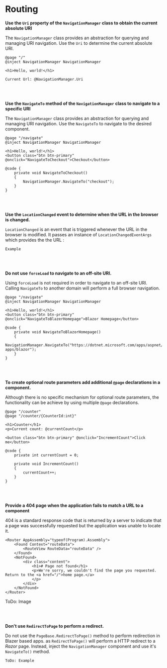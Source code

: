 # Routing

**Use the `Uri` property of the `NavigationManager` class to obtain the current absolute URI**

The `NavigationManager` class provides an abstraction for querying and managing URI navigation. Use the `Uri` to determine the current absolute URI.

```
@page "/"
@inject NavigationManager NavigationManager

<h1>Hello, world!</h1>

Current Url: @NavigationManager.Uri
```
<br/><br/>

**Use the `NavigateTo` method of the `NavigationManager` class to navigate to a specific URI**

The `NavigationManager` class provides an abstraction for querying and managing URI navigation. Use the `NavigateTo` to navigate to the desired component.

```
@page "/navigate"
@inject NavigationManager NavigationManager

<h1>Hello, world!</h1>
<button class="btn btn-primary" @onclick="NavigateToCheckout">Checkout</button>

@code {
	private void NavigateToCheckout()
	{
		NavigationManager.NavigateTo("checkout");
	}
}
```
<br/><br/>

**Use the `LocationChanged` event to determine when the URL in the browser is changed.**

`LocationChanged` is an event that is triggered whenever the URL in the browser is modified. It passes an instance of `LocationChangedEventArgs` which provides the the URL :

```
Example
```
<br/><br/>


**Do not use `forceLoad` to navigate to an off-site URI.**

Using `forceLoad` is not required in order to navigate to an off-site URI. Calling `NavigateTo` to another domain will perform a full browser navigation.

```
@page "/navigate"
@inject NavigationManager NavigationManager

<h1>Hello, world!</h1>
<button class="btn btn-primary" @onclick="NavigateToBlazerHomepage">Blazor Homepage</button>

@code {
	private void NavigateToBlazorHomepage()
	{
		NavigationManager.NavigateTo("https://dotnet.microsoft.com/apps/aspnet/web-apps/blazor");
	}
}
```
<br/><br/>



**To create optional route parameters add additional  `@page`  declarations in a component.**

Although there is no specific mechanism for optional route parameters, the functionality can be achieve by using multiple `@page`  declarations.

```
@page "/counter"
@page "/counter/{CounterId:int}"

<h1>Counter</h1>
<p>Current count: @currentCount</p>

<button class="btn btn-primary" @onclick="IncrementCount">Click me</button>

@code {
    private int currentCount = 0;

    private void IncrementCount()
    {
        currentCount++;
    }
}
```
<br/><br/>



**Provide a 404 page when the application fails to match a URL to a component**


404 is a standard response code that is returned by a server to indicate that a page was successfully requested but the application was unable to locate it.

```
<Router AppAssembly="typeof(Program).Assembly">
	<Found Context="routeData">
		<RouteView RouteData="routeData" />
	</Found>
	<NotFound>
		<div class="content">
			<h1># Page not found</h1>
			<p>We're sorry, we couldn't find the page you requested. Return to the <a href="/">home page.</a>
			</p>
		</div>
	</NotFound>
</Router>
```

ToDo: Image

<br/><br/>

**Don't use `RedirectToPage` to perform a redirect.**

Do not use the `PageBase.RedirectToPage()` method to perform redirection in Blazer based apps. as `RedirectToPage()` will perform a HTTP redirect to a _Razor_ page. Instead, inject the `NavigationManager` component and use it's `NavigateTo()` method.

```
ToDo: Example
```
<br/><br/>